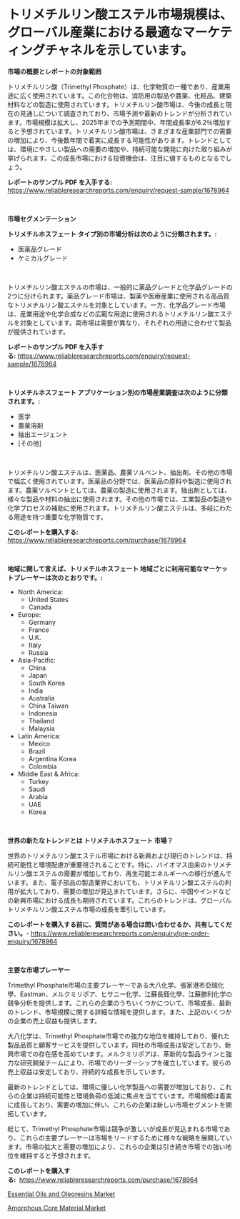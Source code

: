 <p><h1>トリメチルリン酸エステル市場規模は、グローバル産業における最適なマーケティングチャネルを示しています。</h1></p><p><strong>市場の概要とレポートの対象範囲</strong></p>
<p><p>トリメチルリン酸（Trimethyl Phosphate）は、化学物質の一種であり、産業用途に広く使用されています。この化合物は、消防用の製品や農薬、化粧品、建築材料などの製造に使用されています。トリメチルリン酸市場は、今後の成長と現在の見通しについて調査されており、市場予測や最新のトレンドが分析されています。市場規模は拡大し、2025年までの予測期間中、年間成長率が6.2％増加すると予想されています。トリメチルリン酸市場は、さまざまな産業部門での需要の増加により、今後数年間で着実に成長する可能性があります。トレンドとしては、環境にやさしい製品への需要の増加や、持続可能な開発に向けた取り組みが挙げられます。この成長市場における投資機会は、注目に値するものとなるでしょう。</p></p>
<p><strong>レポートのサンプル PDF を入手する:</strong> <a href="https://www.reliableresearchreports.com/enquiry/request-sample/1678964">https://www.reliableresearchreports.com/enquiry/request-sample/1678964</a></p>
<p>&nbsp;</p>
<p><strong>市場セグメンテーション</strong></p>
<p><strong>トリメチルホスフェート タイプ別の市場分析は次のように分類されます。:</strong></p>
<p><ul><li>医薬品グレード</li><li>ケミカルグレード</li></ul></p>
<p>&nbsp;</p>
<p><p>トリメチルリン酸エステルの市場は、一般的に薬品グレードと化学品グレードの2つに分けられます。薬品グレード市場は、製薬や医療産業に使用される高品質なトリメチルリン酸エステルを対象としています。一方、化学品グレード市場は、産業用途や化学合成などの広範な用途に使用されるトリメチルリン酸エステルを対象としています。両市場は需要が異なり、それぞれの用途に合わせて製品が提供されています。</p></p>
<p><strong>レポートのサンプル PDF を入手する:</strong>&nbsp;<a href="https://www.reliableresearchreports.com/enquiry/request-sample/1678964">https://www.reliableresearchreports.com/enquiry/request-sample/1678964</a></p>
<p>&nbsp;</p>
<p><strong> トリメチルホスフェート アプリケーション別の市場産業調査は次のように分類されます。:</strong></p>
<p><ul><li>医学</li><li>農薬溶剤</li><li>抽出エージェント</li><li>[その他]</li></ul></p>
<p>&nbsp;</p>
<p><p>トリメチルリン酸エステルは、医薬品、農薬ソルベント、抽出剤、その他の市場で幅広く使用されています。医薬品の分野では、医薬品の原料や製造に使用されます。農薬ソルベントとしては、農薬の製造に使用されます。抽出剤としては、様々な製品や材料の抽出に使用されます。その他の市場では、工業製品の製造や化学プロセスの補助に使用されます。トリメチルリン酸エステルは、多岐にわたる用途を持つ重要な化学物質です。</p></p>
<p><strong>このレポートを購入する:</strong>&nbsp; <a href="https://www.reliableresearchreports.com/purchase/1678964">https://www.reliableresearchreports.com/purchase/1678964</a></p>
<p>&nbsp;</p>
<p><strong>地域に関して言えば、トリメチルホスフェート 地域ごとに利用可能なマーケットプレーヤーは次のとおりです。:</strong></p>
<p><ul>
    <li>
        North America:
        <ul>
            <li>United States</li>
            <li>Canada</li>
        </ul>
    </li>
    <li>
        Europe:
        <ul>
            <li>Germany</li>
            <li>France</li>
            <li>U.K.</li>
            <li>Italy</li>
            <li>Russia</li>
        </ul>
    </li>
    <li>
        Asia-Pacific:
        <ul>
            <li>China</li>
            <li>Japan</li>
            <li>South Korea</li>
            <li>India</li>
            <li>Australia</li>
            <li>China Taiwan</li>
            <li>Indonesia</li>
            <li>Thailand</li>
            <li>Malaysia</li>
        </ul>
    </li>
    <li>
        Latin America:
        <ul>
            <li>Mexico</li>
            <li>Brazil</li>
            <li>Argentina Korea</li>
            <li>Colombia</li>
        </ul>
    </li>
    <li>
        Middle East & Africa:
        <ul>
            <li>Turkey</li>
            <li>Saudi</li>
            <li>Arabia</li>
            <li>UAE</li>
            <li>Korea</li>
        </ul>
    </li>
    </ul></p>
<p>&nbsp;</p>
<p><strong>世界の新たなトレンドとは トリメチルホスフェート 市場？</strong></p>
<p><p>世界のトリメチルリン酸エステル市場における新興および現行のトレンドは、持続可能性と環境配慮が重要視されることです。特に、バイオマス由来のトリメチルリン酸エステルの需要が増加しており、再生可能エネルギーへの移行が進んでいます。また、電子部品の製造業界においても、トリメチルリン酸エステルの利用が拡大しており、需要の増加が見込まれています。さらに、中国やインドなどの新興市場における成長も期待されています。これらのトレンドは、グローバルトリメチルリン酸エステル市場の成長を牽引しています。</p></p>
<p><strong>このレポートを購入する前に、質問がある場合は問い合わせるか、共有してください。</strong>- <a href="https://www.reliableresearchreports.com/enquiry/pre-order-enquiry/1678964">https://www.reliableresearchreports.com/enquiry/pre-order-enquiry/1678964</a></p>
<p>&nbsp;</p>
<p><strong>主要な市場プレーヤー</strong></p>
<p><p>Trimethyl Phosphate市場の主要プレーヤーである大八化学、張家港市亞瑞化學、Eastman、メルクミリポア、ヒサニー化学、江蘇長鈺化學、江蘇勝利化学の競争分析を提供します。これらの企業のうちいくつかについて、市場成長、最新のトレンド、市場規模に関する詳細な情報を提供します。また、上記のいくつかの企業の売上収益も提供します。</p><p>大八化学は、Trimethyl Phosphate市場での強力な地位を維持しており、優れた製品品質と顧客サービスを提供しています。同社の市場成長は安定しており、新興市場での存在感を高めています。メルクミリポアは、革新的な製品ラインと強力な研究開発チームにより、市場でのリーダーシップを確立しています。彼らの売上収益は安定しており、持続的な成長を示しています。</p><p>最新のトレンドとしては、環境に優しい化学製品への需要が増加しており、これらの企業は持続可能性と環境負荷の低減に焦点を当てています。市場規模は着実に成長しており、需要の増加に伴い、これらの企業は新しい市場セグメントを開拓しています。</p><p>総じて、Trimethyl Phosphate市場は競争が激しいが成長が見込まれる市場であり、これらの主要プレーヤーは市場をリードするために様々な戦略を展開しています。市場の拡大と需要の増加により、これらの企業は引き続き市場での強い地位を維持すると予想されます。</p></p>
<p><strong>このレポートを購入する:</strong>&nbsp;&nbsp;<a href="https://www.reliableresearchreports.com/purchase/1678964">https://www.reliableresearchreports.com/purchase/1678964</a></p>
<p><p><a href="https://github.com/Alonsoolds3wq1d81czn8rbol/Market-Research-Report-List-1/blob/main/essential-oils-and-oleoresins-market.md">Essential Oils and Oleoresins Market</a></p><p><a href="https://github.com/yemakinde/Market-Research-Report-List-1/blob/main/amorphous-core-material-market.md">Amorphous Core Material Market</a></p></p>